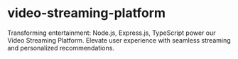 # video-streaming-platform
Transforming entertainment: Node.js, Express.js, TypeScript power our Video Streaming Platform. Elevate user experience with seamless streaming and personalized recommendations.
